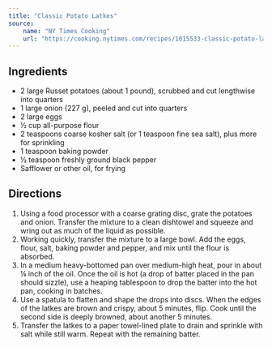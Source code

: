 ```yaml
---
title: "Classic Potato Latkes"
source:
    name: "NY Times Cooking"
    url: "https://cooking.nytimes.com/recipes/1015533-classic-potato-latkes"
---
```


## Ingredients

-   2 large Russet potatoes (about 1 pound), scrubbed and cut lengthwise into quarters
-   1 large onion (227 g), peeled and cut into quarters
-   2 large eggs
-   ½ cup all-purpose flour
-   2 teaspoons coarse kosher salt (or 1 teaspoon fine sea salt), plus more for sprinkling
-   1 teaspoon baking powder
-   ½ teaspoon freshly ground black pepper
-   Safflower or other oil, for frying

## Directions

1. Using a food processor with a coarse grating disc, grate the potatoes and onion. Transfer the mixture to a clean dishtowel and squeeze and wring out as much of the liquid as possible.
1. Working quickly, transfer the mixture to a large bowl. Add the eggs, flour, salt, baking powder and pepper, and mix until the flour is absorbed.
1. In a medium heavy-bottomed pan over medium-high heat, pour in about ¼ inch of the oil. Once the oil is hot (a drop of batter placed in the pan should sizzle), use a heaping tablespoon to drop the batter into the hot pan, cooking in batches.
1. Use a spatula to flatten and shape the drops into discs. When the edges of the latkes are brown and crispy, about 5 minutes, flip. Cook until the second side is deeply browned, about another 5 minutes.
1. Transfer the latkes to a paper towel-lined plate to drain and sprinkle with salt while still warm. Repeat with the remaining batter.
